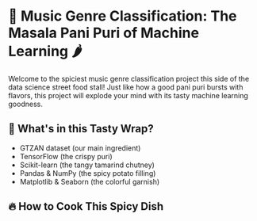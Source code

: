 # 🎵 Music Genre Classification: The Masala Pani Puri of Machine Learning 🌶️

Welcome to the spiciest music genre classification project this side of the data science street food stall! Just like how a good pani puri bursts with flavors, this project will explode your mind with its tasty machine learning goodness.

## 🌯 What's in this Tasty Wrap?

- GTZAN dataset (our main ingredient)
- TensorFlow (the crispy puri)
- Scikit-learn (the tangy tamarind chutney)
- Pandas & NumPy (the spicy potato filling)
- Matplotlib & Seaborn (the colorful garnish)

## 🔥 How to Cook This Spicy Dish

 
